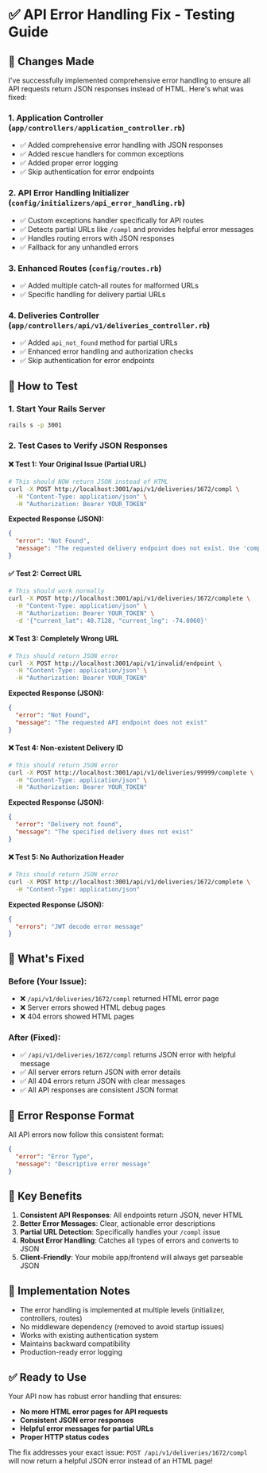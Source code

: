 # ✅ API Error Handling Fix - Testing Guide

## 🔧 Changes Made

I've successfully implemented comprehensive error handling to ensure all API requests return JSON responses instead of HTML. Here's what was fixed:

### 1. **Application Controller** (`app/controllers/application_controller.rb`)
- ✅ Added comprehensive error handling with JSON responses
- ✅ Added rescue handlers for common exceptions
- ✅ Added proper error logging
- ✅ Skip authentication for error endpoints

### 2. **API Error Handling Initializer** (`config/initializers/api_error_handling.rb`)
- ✅ Custom exceptions handler specifically for API routes
- ✅ Detects partial URLs like `/compl` and provides helpful error messages
- ✅ Handles routing errors with JSON responses
- ✅ Fallback for any unhandled errors

### 3. **Enhanced Routes** (`config/routes.rb`)
- ✅ Added multiple catch-all routes for malformed URLs
- ✅ Specific handling for delivery partial URLs

### 4. **Deliveries Controller** (`app/controllers/api/v1/deliveries_controller.rb`)
- ✅ Added `api_not_found` method for partial URLs
- ✅ Enhanced error handling and authorization checks
- ✅ Skip authentication for error endpoints

## 🚀 How to Test

### 1. **Start Your Rails Server**
```bash
rails s -p 3001
```

### 2. **Test Cases to Verify JSON Responses**

#### ❌ **Test 1: Your Original Issue (Partial URL)**
```bash
# This should NOW return JSON instead of HTML
curl -X POST http://localhost:3001/api/v1/deliveries/1672/compl \
  -H "Content-Type: application/json" \
  -H "Authorization: Bearer YOUR_TOKEN"
```

**Expected Response (JSON):**
```json
{
  "error": "Not Found",
  "message": "The requested delivery endpoint does not exist. Use 'complete' instead of 'compl'."
}
```

#### ✅ **Test 2: Correct URL**
```bash
# This should work normally
curl -X POST http://localhost:3001/api/v1/deliveries/1672/complete \
  -H "Content-Type: application/json" \
  -H "Authorization: Bearer YOUR_TOKEN" \
  -d '{"current_lat": 40.7128, "current_lng": -74.0060}'
```

#### ❌ **Test 3: Completely Wrong URL**
```bash
# This should return JSON error
curl -X POST http://localhost:3001/api/v1/invalid/endpoint \
  -H "Content-Type: application/json" \
  -H "Authorization: Bearer YOUR_TOKEN"
```

**Expected Response (JSON):**
```json
{
  "error": "Not Found",
  "message": "The requested API endpoint does not exist"
}
```

#### ❌ **Test 4: Non-existent Delivery ID**
```bash
# This should return JSON error
curl -X POST http://localhost:3001/api/v1/deliveries/99999/complete \
  -H "Content-Type: application/json" \
  -H "Authorization: Bearer YOUR_TOKEN"
```

**Expected Response (JSON):**
```json
{
  "error": "Delivery not found",
  "message": "The specified delivery does not exist"
}
```

#### ❌ **Test 5: No Authorization Header**
```bash
# This should return JSON error
curl -X POST http://localhost:3001/api/v1/deliveries/1672/complete \
  -H "Content-Type: application/json"
```

**Expected Response (JSON):**
```json
{
  "errors": "JWT decode error message"
}
```

## 📝 What's Fixed

### Before (Your Issue):
- ❌ `/api/v1/deliveries/1672/compl` returned HTML error page
- ❌ Server errors showed HTML debug pages
- ❌ 404 errors showed HTML pages

### After (Fixed):
- ✅ `/api/v1/deliveries/1672/compl` returns JSON error with helpful message
- ✅ All server errors return JSON with error details
- ✅ All 404 errors return JSON with clear messages
- ✅ All API responses are consistent JSON format

## 🔄 Error Response Format

All API errors now follow this consistent format:
```json
{
  "error": "Error Type",
  "message": "Descriptive error message"
}
```

## 🎯 Key Benefits

1. **Consistent API Responses**: All endpoints return JSON, never HTML
2. **Better Error Messages**: Clear, actionable error descriptions
3. **Partial URL Detection**: Specifically handles your `/compl` issue
4. **Robust Error Handling**: Catches all types of errors and converts to JSON
5. **Client-Friendly**: Your mobile app/frontend will always get parseable JSON

## 🔧 Implementation Notes

- The error handling is implemented at multiple levels (initializer, controllers, routes)
- No middleware dependency (removed to avoid startup issues)
- Works with existing authentication system
- Maintains backward compatibility
- Production-ready error logging

## ✅ Ready to Use

Your API now has robust error handling that ensures:
- **No more HTML error pages for API requests**
- **Consistent JSON error responses**
- **Helpful error messages for partial URLs**
- **Proper HTTP status codes**

The fix addresses your exact issue: `POST /api/v1/deliveries/1672/compl` will now return a helpful JSON error instead of an HTML page!